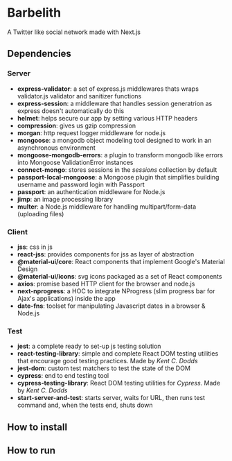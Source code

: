 # Barbelith
A Twitter like social network made with Next.js

## Dependencies
### Server
* **express-validator**: a set of express.js middlewares thats wraps validator.js validator and sanitizer functions
* **express-session**: a middleware that handles session generatrion as express doesn't automatically do this
* **helmet**: helps secure our app by setting various HTTP headers
* **compression**: gives us gzip compression
* **morgan**: http request logger middleware for node.js
* **mongoose**: a mongodb object modeling tool designed to work in an asynchronous environment
* **mongoose-mongodb-errors**: a plugin to transform mongodb like errors into Mongoose ValidationError instances
* **connect-mongo**: stores sessions in the *sessions* collection by default
* **passport-local-mongoose**: a Mongoose plugin that simplifies building username and password login with Passport
* **passport**: an authentication middleware for Node.js
* **jimp**: an image processing library
* **multer**: a Node.js middleware for handling multipart/form-data (uploading files)
### Client
* **jss**: css in js
* **react-jss**: provides components for jss as layer of abstraction
* **@material-ui/core**: React components that implement Google's Material Design
* **@material-ui/icons**: svg icons packaged as a set of React components
* **axios**: promise based HTTP client for the browser and node.js
* **next-nprogress**: a HOC to integrate NProgress (slim progress bar for Ajax's applications) inside the app
* **date-fns**: toolset for manipulating Javascript dates in a browser & Node.js
### Test
* **jest**: a complete ready to set-up js testing solution
* **react-testing-library**: simple and complete React DOM testing utilities that encourage good testing practices. Made by *Kent C. Dodds*
* **jest-dom**: custom test matchers to test the state of the DOM
* **cypress**: end to end testing tool
* **cypress-testing-library**: React DOM testing utilities for *Cypress*. Made by *Kent C. Dodds*
* **start-server-and-test**: starts server, waits for URL, then runs test command and, when the tests end, shuts down

## How to install

## How to run
